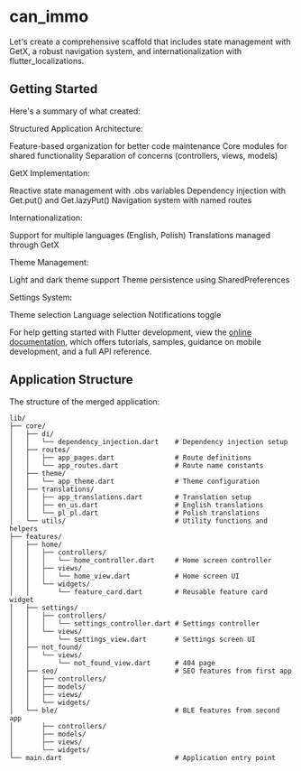 # can_immo

Let's create a comprehensive scaffold that includes state management with GetX, a robust navigation system, and internationalization with flutter_localizations.

## Getting Started

Here's a summary of what created:

Structured Application Architecture:

Feature-based organization for better code maintenance
Core modules for shared functionality
Separation of concerns (controllers, views, models)


GetX Implementation:

Reactive state management with .obs variables
Dependency injection with Get.put() and Get.lazyPut()
Navigation system with named routes


Internationalization:

Support for multiple languages (English, Polish)
Translations managed through GetX


Theme Management:

Light and dark theme support
Theme persistence using SharedPreferences


Settings System:

Theme selection
Language selection
Notifications toggle


For help getting started with Flutter development, view the
[online documentation](https://docs.flutter.dev/), which offers tutorials,
samples, guidance on mobile development, and a full API reference.


## Application Structure

The structure of the merged application:

```
lib/
├── core/
│   ├── di/
│   │   └── dependency_injection.dart    # Dependency injection setup
│   ├── routes/
│   │   ├── app_pages.dart               # Route definitions 
│   │   └── app_routes.dart              # Route name constants
│   ├── theme/
│   │   └── app_theme.dart               # Theme configuration
│   ├── translations/
│   │   ├── app_translations.dart        # Translation setup
│   │   ├── en_us.dart                   # English translations
│   │   └── pl_pl.dart                   # Polish translations
│   └── utils/                           # Utility functions and helpers
├── features/
│   ├── home/
│   │   ├── controllers/
│   │   │   └── home_controller.dart     # Home screen controller
│   │   ├── views/
│   │   │   └── home_view.dart           # Home screen UI
│   │   └── widgets/
│   │       └── feature_card.dart        # Reusable feature card widget
│   ├── settings/
│   │   ├── controllers/
│   │   │   └── settings_controller.dart # Settings controller
│   │   └── views/
│   │       └── settings_view.dart       # Settings screen UI
│   ├── not_found/
│   │   └── views/
│   │       └── not_found_view.dart      # 404 page
│   ├── seo/                             # SEO features from first app
│   │   ├── controllers/
│   │   ├── models/
│   │   ├── views/
│   │   └── widgets/
│   └── ble/                             # BLE features from second app
│       ├── controllers/
│       ├── models/
│       ├── views/
│       └── widgets/
└── main.dart                            # Application entry point